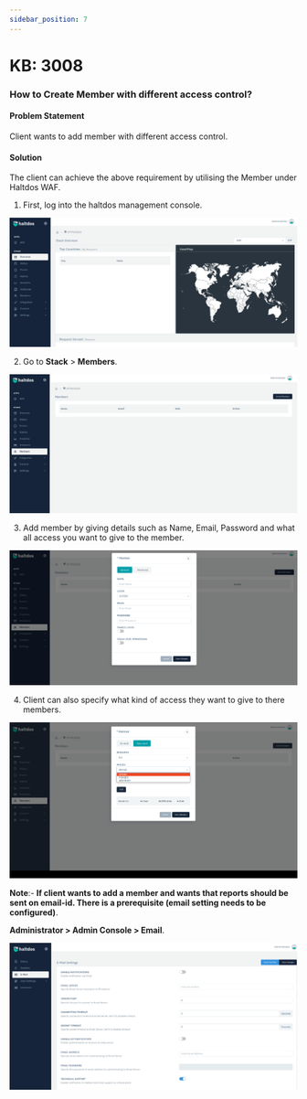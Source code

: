 ```yaml
---
sidebar_position: 7
---
```


# KB: 3008

### How to Create Member with different access control?

#### Problem Statement

Client wants to add member with different access control. 

#### Solution

The client can achieve the above requirement by utilising the  Member under Haltdos WAF.

1. First, log into the haltdos management console.

![member](/img/knowledgebase/mem1.png)

2. Go to **Stack** > **Members**.

![member](/img/knowledgebase/mem2.png)

3. Add member by giving details such as Name, Email, Password and what all access you want to give to the member.

![member](/img/knowledgebase/mem3.png)

4. Client can also specify what kind of access they want to give to there members. 

![member](/img/knowledgebase/mem4.png)

**Note**:-
**If client wants to add a member and wants that reports should be sent on email-id. There is a prerequisite (email setting needs to be configured)**.

**Administrator > Admin Console > Email**.

![member](/img/knowledgebase/mem5.png)

